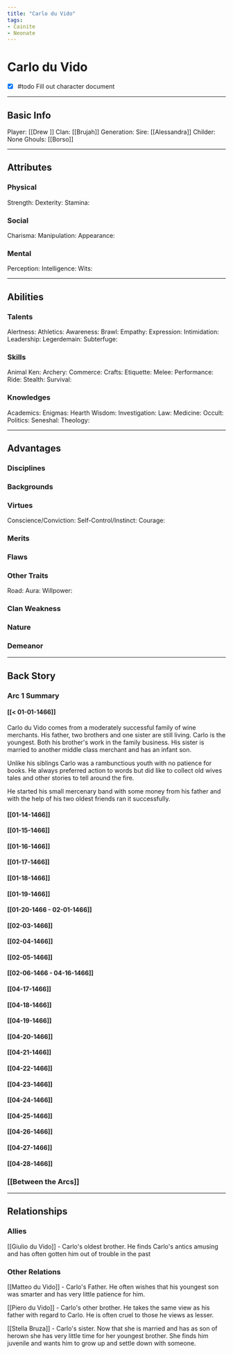 ```yaml
---
title: "Carlo du Vido"
tags:
- Cainite
- Neonate
---
```


# Carlo du Vido
- [x] #todo Fill out character document
---
## Basic Info
Player: [[Drew ]]
Clan: [[Brujah]]
Generation:
Sire: [[Alessandra]]
Childer: None
Ghouls: [[Borso]]

---

## Attributes
### Physical
Strength: 
Dexterity:
Stamina:

### Social
Charisma:
Manipulation:
Appearance:

### Mental
Perception: 
Intelligence:
Wits:

---

## Abilities
### Talents
Alertness:
Athletics:
Awareness:
Brawl:
Empathy:
Expression:
Intimidation:
Leadership:
Legerdemain:
Subterfuge:

### Skills
Animal Ken:
Archery:
Commerce:
Crafts:
Etiquette:
Melee:
Performance:
Ride:
Stealth:
Survival:

### Knowledges
Academics:
Enigmas:
Hearth Wisdom:
Investigation:
Law:
Medicine:
Occult:
Politics:
Seneshal:
Theology:

---

## Advantages
### Disciplines



### Backgrounds



### Virtues
Conscience/Conviction: 
Self-Control/Instinct:
Courage:

### Merits

### Flaws

### Other Traits
Road:
Aura: 
Willpower:

### Clan Weakness

### Nature

### Demeanor

---
## Back Story
### Arc 1 Summary
#### [[< 01-01-1466]]

Carlo du Vido comes from a moderately successful family of wine merchants. His father, two brothers and one sister are still living. Carlo is the youngest. Both his brother's work in the family business. His sister is married to another middle class merchant and has an infant son. 

Unlike his siblings Carlo was a rambunctious youth with no patience for books. He always preferred action to words but did like to collect old wives tales and other stories to tell around the fire.

He started his small mercenary band with some money from his father and with the help of his two oldest friends ran it successfully.

#### [[01-14-1466]]

#### [[01-15-1466]]

#### [[01-16-1466]]

#### [[01-17-1466]]

#### [[01-18-1466]]

#### [[01-19-1466]]

#### [[01-20-1466 - 02-01-1466]]

#### [[02-03-1466]]

#### [[02-04-1466]]

#### [[02-05-1466]]

#### [[02-06-1466 - 04-16-1466]]

#### [[04-17-1466]]

#### [[04-18-1466]]

#### [[04-19-1466]]

#### [[04-20-1466]]

#### [[04-21-1466]]

#### [[04-22-1466]]

#### [[04-23-1466]]

#### [[04-24-1466]]

#### [[04-25-1466]]

#### [[04-26-1466]]

#### [[04-27-1466]]

#### [[04-28-1466]]

### [[Between the Arcs]]

---

## Relationships

### Allies 
[[Giulio du Vido]] - Carlo's oldest brother. He finds Carlo's antics amusing and has often gotten him out of trouble in the past

### Other Relations
[[Matteo du Vido]] - Carlo's Father. He often wishes that his youngest son was smarter and has very little patience for him.

[[Piero du Vido]] - Carlo's other brother. He takes the same view as his father with regard to Carlo. He is often cruel to those he views as lesser.

[[Stella Bruza]] - Carlo's sister. Now that she is married and has as son of herown she has very little time for her youngest brother. She finds him juvenile and wants him to grow up and settle down with someone.